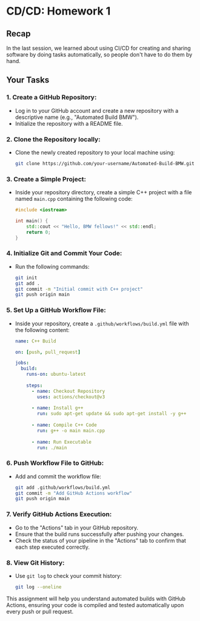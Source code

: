 # CD/CD: Homework 1

## Recap

In the last session, we learned about using CI/CD for creating and sharing software by doing tasks automatically, so people don't have to do them by hand. 

## Your Tasks

### 1. Create a GitHub Repository:

- Log in to your GitHub account and create a new repository with a descriptive name (e.g., "Automated Build BMW").
- Initialize the repository with a README file.

### 2. Clone the Repository locally:

- Clone the newly created repository to your local machine using:
  ```bash
  git clone https://github.com/your-username/Automated-Build-BMW.git
  ```

### 3. Create a Simple Project:

- Inside your repository directory, create a simple C++ project with a file named `main.cpp` containing the following code:
  
  ```cpp
  #include <iostream>
  
  int main() {
      std::cout << "Hello, BMW fellows!" << std::endl;
      return 0;
  }
  ```

### 4. Initialize Git and Commit Your Code:

- Run the following commands:
  
  ```bash
  git init
  git add .
  git commit -m "Initial commit with C++ project"
  git push origin main
  ```

### 5. Set Up a GitHub Workflow File:

- Inside your repository, create a `.github/workflows/build.yml` file with the following content:
  
  ```yaml
  name: C++ Build
  
  on: [push, pull_request]
  
  jobs:
    build:
      runs-on: ubuntu-latest
      
      steps:
        - name: Checkout Repository
          uses: actions/checkout@v3
          
        - name: Install g++
          run: sudo apt-get update && sudo apt-get install -y g++
          
        - name: Compile C++ Code
          run: g++ -o main main.cpp
          
        - name: Run Executable
          run: ./main
  ```

### 6. Push Workflow File to GitHub:

- Add and commit the workflow file:
  
  ```bash
  git add .github/workflows/build.yml
  git commit -m "Add GitHub Actions workflow"
  git push origin main
  ```

### 7. Verify GitHub Actions Execution:

- Go to the "Actions" tab in your GitHub repository.
- Ensure that the build runs successfully after pushing your changes.
- Check the status of your pipeline in the "Actions" tab to confirm that each step executed correctly.

### 8. View Git History:

- Use `git log` to check your commit history:
  
  ```bash
  git log --oneline
  ```
  
This assignment will help you understand automated builds with GitHub Actions, ensuring your code is compiled and tested automatically upon every push or pull request.


